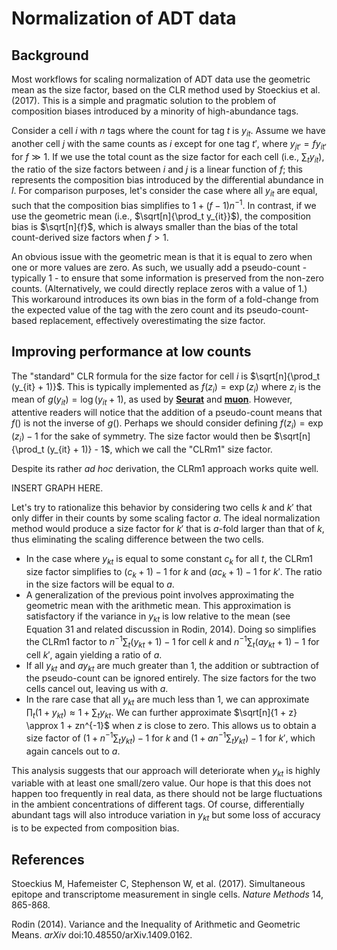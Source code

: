 # Normalization of ADT data

## Background

Most workflows for scaling normalization of ADT data use the geometric mean as the size factor, based on the CLR method used by Stoeckius et al. (2017).
This is a simple and pragmatic solution to the problem of composition biases introduced by a minority of high-abundance tags.

Consider a cell $i$ with $n$ tags where the count for tag $t$ is $`y_{it}`$.
Assume we have another cell $j$ with the same counts as $i$ except for one tag $t'$, where $`y_{jt'} = fy_{it'}`$ for $f \gg 1$.
If we use the total count as the size factor for each cell (i.e., $`\sum_t y_{it}`$),
the ratio of the size factors between $i$ and $j$ is a linear function of $f$;
this represents the composition bias introduced by the differential abundance in $l$.
For comparison purposes, let's consider the case where all $`y_{it}`$ are equal, such that the composition bias simplifies to $`1 + (f-1)n^{-1}`$.
In contrast, if we use the geometric mean (i.e., $`\sqrt[n]{\prod_t y_{it}}`$), the composition bias is $\sqrt[n]{f}$,
which is always smaller than the bias of the total count-derived size factors when $f > 1$.

An obvious issue with the geometric mean is that it is equal to zero when one or more values are zero.
As such, we usually add a pseudo-count - typically 1 - to ensure that some information is preserved from the non-zero counts.
(Alternatively, we could directly replace zeros with a value of 1.)
This workaround introduces its own bias in the form of a fold-change from the expected value of the tag with the zero count and its pseudo-count-based replacement,
effectively overestimating the size factor. 

## Improving performance at low counts

The "standard" CLR formula for the size factor for cell $i$ is $`\sqrt[n]{\prod_t (y_{it} + 1)}`$.
This is typically implemented as $`f(z_i) = \exp(z_i)`$ where $`z_i`$ is the mean of $`g(y_{it}) = \log(y_{it} + 1)`$,
as used by [**Seurat**](https://github.com/satijalab/seurat/blob/1549dcb3075eaeac01c925c4b4bb73c73450fc50/R/preprocessing5.R#L345)
and [**muon**](https://github.com/scverse/muon/blob/94917d23291f329a19b3c282276c960d414319ad/muon/_prot/preproc.py#L229).
However, attentive readers will notice that the addition of a pseudo-count means that $f()$ is not the inverse of $g()$.
Perhaps we should consider defining $`f(z_i) = \exp(z_i) - 1`$ for the sake of symmetry.
The size factor would then be $`\sqrt[n]{\prod_t (y_{it} + 1)} - 1`$, which we call the "CLRm1" size factor.

Despite its rather _ad hoc_ derivation, the CLRm1 approach works quite well.

INSERT GRAPH HERE.

Let's try to rationalize this behavior by considering two cells $k$ and $k'$ that only differ in their counts by some scaling factor $a$. 
The ideal normalization method would produce a size factor for $k'$ that is $a$-fold larger than that of $k$,
thus eliminating the scaling difference between the two cells.

- In the case where $`y_{kt}`$ is equal to some constant $`c_k`$ for all $t$, the CLRm1 size factor simplifies to $`(c_k + 1) - 1`$ for $k$ and $`(ac_k + 1) - 1`$ for $k'$.
  The ratio in the size factors will be equal to $a$.
- A generalization of the previous point involves approximating the geometric mean with the arithmetic mean.
  This approximation is satisfactory if the variance in $`y_{kt}`$ is low relative to the mean (see Equation 31 and related discussion in Rodin, 2014).
  Doing so simplifies the CLRm1 factor to $`n^{-1}\sum_t(y_{kt} + 1) - 1`$ for cell $k$ and $`n^{-1}\sum_t(ay_{kt} + 1) - 1`$ for cell $k'$, again yielding a ratio of $a$.
- If all $`y_{kt}`$ and $`ay_{kt}`$ are much greater than 1, the addition or subtraction of the pseudo-count can be ignored entirely.
  The size factors for the two cells cancel out, leaving us with $a$.
- In the rare case that all $`y_{kt}`$ are much less than 1, we can approximate $`\prod_t (1 + y_{kt}) \approx 1 + \sum_t y_{kt}`$.
  We can further approximate $`\sqrt[n]{1 + z} \approx 1 + zn^{-1}`$ when $z$ is close to zero.
  This allows us to obtain a size factor of $`(1 + n^{-1}\sum_t y_{kt}) - 1`$ for $k$ and $`(1 + an^{-1}\sum_t y_{kt}) - 1`$ for $k'$,
  which again cancels out to $a$.

This analysis suggests that our approach will deteriorate when $`y_{kt}`$ is highly variable with at least one small/zero value.
Our hope is that this does not happen too frequently in real data, as there should not be large fluctuations in the ambient concentrations of different tags.
Of course, differentially abundant tags will also introduce variation in $`y_{kt}`$ but some loss of accuracy is to be expected from composition bias.

## References

Stoeckius M, Hafemeister C, Stephenson W, et al. (2017).
Simultaneous epitope and transcriptome measurement in single cells.
_Nature Methods_ 14, 865-868.

Rodin (2014).
Variance and the Inequality of Arithmetic and Geometric Means.
_arXiv_ doi:10.48550/arXiv.1409.0162.
